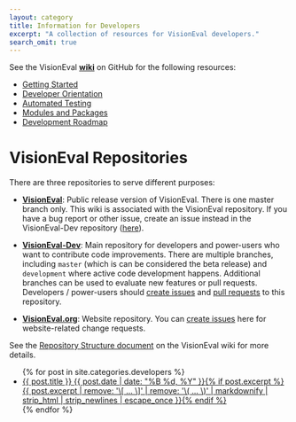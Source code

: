 ```yaml
---
layout: category
title: Information for Developers
excerpt: "A collection of resources for VisionEval developers."
search_omit: true
---
```


See the VisionEval <a href="https://github.com/visioneval/VisionEval/wiki" target="_blank"><b>wiki</b></a> on GitHub for the following resources:

- <a href="https://github.com/VisionEval/VisionEval/wiki/Getting-Started" target="_blank">Getting Started</a>
- <a href="https://github.com/VisionEval/VisionEval/wiki/Developer-Orientation" target="_blank">Developer Orientation</a>
- <a href="https://github.com/VisionEval/VisionEval/wiki/Automated-Testing" target="_blank">Automated Testing</a>
- <a href="https://github.com/VisionEval/VisionEval/wiki/Modules-and-Packages" target="_blank">Modules and Packages</a>
- <a href="https://github.com/VisionEval/VisionEval/wiki/Development-Roadmap" target="_blank">Development Roadmap</a>

# VisionEval Repositories

There are three repositories to serve different purposes:
 - **[VisionEval](https://github.com/VisionEval/VisionEval)**: Public release version of VisionEval. There is one master branch only. This wiki is associated with the VisionEval repository. If you have a bug report or other issue, create an issue instead in the VisionEval-Dev repository ([here](https://github.com/VisionEval/VisionEval-Dev/issues)).

 - **[VisionEval-Dev](https://github.com/VisionEval/VisionEval-Dev)**: Main repository for developers and power-users who want to contribute code improvements. There are multiple branches, including `master` (which is can be considered the beta release) and `development` where active code development happens. Additional branches can be used to evaluate new features or pull requests. Developers / power-users should [create issues](https://github.com/VisionEval/VisionEval-Dev/issues) and [pull requests](https://github.com/VisionEval/VisionEval-Dev/pulls) to this repository.

 - **[VisionEval.org](https://github.com/VisionEval/VisionEval.org)**: Website repository. You can [create issues](https://github.com/VisionEval/VisionEval.org/issues) here for website-related change requests.

See the [Repository Structure document](https://github.com/VisionEval/VisionEval/wiki/Repository-Structure) on the VisionEval wiki for more details.


<ul class="post-list">
{% for post in site.categories.developers %}
  <li><article><a href="{{ site.url }}{{ post.url }}">{{ post.title }} <span class="entry-date"><time datetime="{{ post.date | date_to_xmlschema }}">{{ post.date | date: "%B %d, %Y" }}</time></span>{% if post.excerpt %} <span class="excerpt">{{ post.excerpt | remove: '\[ ... \]' | remove: '\( ... \)' | markdownify | strip_html | strip_newlines | escape_once }}</span>{% endif %}</a></article></li>
{% endfor %}
</ul>
